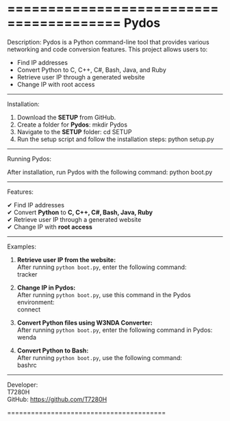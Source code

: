 ========================================
            Pydos
========================================

Description:
Pydos is a Python command-line tool that provides various networking and code conversion features. This project allows users to:
- Find IP addresses
- Convert Python to C, C++, C#, Bash, Java, and Ruby
- Retrieve user IP through a generated website
- Change IP with root access

----------------------------------------

Installation:

1. Download the **SETUP** from GitHub.
2. Create a folder for **Pydos**:
   mkdir Pydos
3. Navigate to the **SETUP** folder:
   cd SETUP
4. Run the setup script and follow the installation steps:
   python setup.py

----------------------------------------

Running Pydos:

After installation, run Pydos with the following command:
python boot.py

----------------------------------------

Features:

✔ Find IP addresses  
✔ Convert **Python** to **C, C++, C#, Bash, Java, Ruby**  
✔ Retrieve user IP through a generated website  
✔ Change IP with **root access**  

----------------------------------------

Examples:

1. **Retrieve user IP from the website:**  
   After running `python boot.py`, enter the following command:  
   tracker

2. **Change IP in Pydos:**  
   After running `python boot.py`, use this command in the Pydos environment:  
   connect

3. **Convert Python files using W3NDA Converter:**  
   After running `python boot.py`, enter the following command in Pydos:  
   wenda

4. **Convert Python to Bash:**  
   After running `python boot.py`, use the following command:  
   bashrc

----------------------------------------

Developer:  
T7280H  
GitHub: https://github.com/T7280H

========================================
